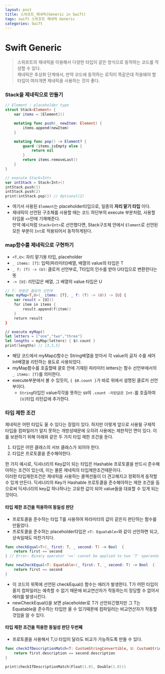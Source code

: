 ```yaml
---
layout: post
title: 스위프트_제네릭(Generic in Swift)
tags: swift 스위프트 제네릭 Generic
categories: Swift
---
```


# Swift Generic
> 스위프트의 제네릭을 이용해서 다양한 타입이 같은 방식으로 동작하는 코드를 작성할 수 있다. <br/>제네릭은 추상화 단계에서, 만약 코드에 동작하는 로직이 똑같은데 적용돼야 할 타입이 여러개면 제네릭을 사용하는 것이 좋다.

### Stack을 제네릭으로 만들기
```swift
// Element : placeholder type
struct Stack<Element> {
    var items = [Element]()

    mutating func push(_ newItem: Element) {
        items.append(newItem)
    }

    mutating func pop() -> Element? {
        guard !items.isEmpty else {
            return nil
        }
        return items.removeLast()
    }
}

// execute Stack<Int>
var intStack = Stack<Int>()
intStack.push(1)
intStack.push(2)
print(intStack.pop()) // Optional(2)

```
- 여기서 사용된 `Element`는 placeholder타입으로, 일종의 **자리 맡기 타입** 이다.
- 제네릭이 선언된 구조체를 사용할 때는 코드 하단부의 execute 부분처럼, 사용할 타입을 `<>`안에 기재해준다. <br/>만약 예시처럼 `Stack<Int>`로 선언했다면, Stack구조체 안에서 `Element`로 선언된 모든 부분이 `Int`로 적용되어서 동작하게된다.

### map함수를 제네릭으로 구현하기
- `<T,U>`: 자리 맡기용 타입, placeholder
- `_ items: [T]`: 입력(파라미터)배열, 배열의 value의 타입은 T
- `_ f: (T) -> (U)`: 클로저 선언부로, T타입의 인수를 받아 U타입으로 변환한다는 뜻
- `-> [U]`: 리턴값은 배열, 그 배열의 value 타입은 U

```swift
// f: 부분은 클로저 선언부
func myMap<T,U>(_ items: [T], _ f: (T) -> (U)) -> [U] {
    var result = [U]()
    for item in items {
        result.append(f(item))
    }
    return result
}

// execute myMap()
let letters = ["one","two","three"]
let lengths = myMap(letters) { $0.count }
print(lengths) // [3,3,5]
```
- 해당 코드에서 myMap()함수는 String배열을 받아서 각 value의 글자 수를 세어 Int배열을 리턴하는 용도로 사용되었다.
- myMap함수를 호출할때 괄호 안에 기재된 파라미터 letters는 함수 선언부에서의 `_ items: [T]`를 의미한다.
- execute부분에서 볼 수 있듯이, `{ $0.count }`가 바로 위에서 설명된 클로저 선언부이다.
  - `String`타입인 value각각을 뜻하는 `$0`의 `.count -리턴값은 Int-`를 호출하여 `[U]`타입 리턴값에 추가한다.


### 타입 제한 조건
제네릭은 어떤 타입도 올 수 있다는 장점이 있다. 하지만 이렇게 앞으로 사용될 구체적 타입을 컴파일러가 알지 못하는 개방성때문에 오히려 사용에는 제한적인 면이 있다. 이를 보완하기 위해 아래와 같은 두 가지 타입 제한 조건을 둔다.
1. 타입은 어떤 클래스의 서브 클래스가 되어야 한다.
2. 타입은 프로토콜을 준수해야한다.

한 가지 예시로, 딕셔너리의 Key값이 되는 타입은 Hashable 프로토콜을 반드시 준수해야하는 조건이 있는데, 이는 물론 제네릭의 타입제한조건때문이다. <br/>이러한 타입제한조건은 제네릭을 사용하는 콜렉션들이 더 견고해지고 정확하게 동작할 수 있게 만든다. 딕셔너리의 Key가 Hashable 프로토콜을 준수해야하는 제한 조건을 둠으로써 딕셔너리의 key값 하나하나는 고유한 값이 되어 value들을 대표할 수 있게 되는것이다.

#### 타입 제한 조건을 적용하여 동일성 판단
- 프로토콜을 준수하는 타입 T를 사용하여 파라미터의 값이 같은지 판단하는 함수를 만들었다.
- 프로토콜을 준수하는 placeholder타입은 `<T: Equatable>`와 같이 선언하면 되고, 상속일때도 마찬가지다.

```swift
func checkEqual<T>(_ first: T, _ second: T) -> Bool  {
    return first == second
} // Error: Binary operator '==' cannot be applied to two 'T' operands

func newCheckEqual<T: Equatable>(_ first: T, _ second: T) -> Bool  {
    return first == second
}
```

- 이 코드의 위쪽에 선언된 checkEqual() 함수는 에러가 발생한다. T가 어떤 타입이 올지 컴파일러는 예측할 수 없기 때문에 비교연산자가 작동하는지 장담할 수 없어서 에러를 발생시킨다.
- newCheckEqual()을 보면 placeholder로 T가 선언되긴했지만 그 T는 Equatable을 준수하는 타입만 올 수 있기때문에 컴파일러는 비교연산자가 작동할 것임을 알 수 있다.

#### 타입 제한 조건을 적용한 동일성 판단 두번째
- 프로토콜을 사용해서 T,U 타입이 달라도 비교가 가능하도록 만들 수 있다.

```swift
func checkIfDescriptionMatch<T: CustomStringConvertible, U: CustomStringConvertible>(_ first: T, _ second: U) -> Bool  {
    return first.description == second.description
}

print(checkIfDescriptionMatch(Float(1.0), Double(1.0)))
```
